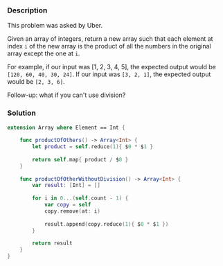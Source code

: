 ### Description

This problem was asked by Uber.

Given an array of integers, return a new array such that each element at index `i` of the new array is the product of all the numbers in the original array except the one at `i`.

For example, if our input was [1, 2, 3, 4, 5], the expected output would be `[120, 60, 40, 30, 24]`. If our input was `[3, 2, 1]`, the expected output would be `[2, 3, 6]`.

Follow-up: what if you can't use division?

### Solution

```swift
extension Array where Element == Int {
    
    func productOfOthers() -> Array<Int> {
        let product = self.reduce(1){ $0 * $1 }
        
        return self.map{ product / $0 }
    }
    
    func productOfOtherWithoutDivision() -> Array<Int> {
        var result: [Int] = []
        
        for i in 0...(self.count - 1) {
            var copy = self
            copy.remove(at: i)
            
            result.append(copy.reduce(1){ $0 * $1 })
        }
        
        return result
    }
}
```